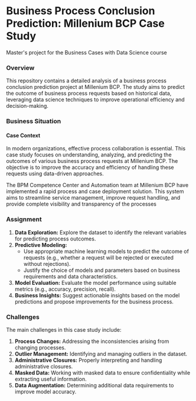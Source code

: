 # Business Process Conclusion Prediction: Millenium BCP Case Study
Master's project for the Business Cases with Data Science course

### Overview
This repository contains a detailed analysis of a business process conclusion prediction project at Millenium BCP. The study aims to predict the outcome of business process requests based on historical data, leveraging data science techniques to improve operational efficiency and decision-making.

### Business Situation
#### Case Context
In modern organizations, effective process collaboration is essential. This case study focuses on understanding, analyzing, and predicting the outcomes of various business process requests at Millenium BCP. The objective is to improve the accuracy and efficiency of handling these requests using data-driven approaches.

The BPM Competence Center and Automation team at Millenium BCP have implemented a rapid process and case deployment solution. This system aims to streamline service management, improve request handling, and provide complete visibility and transparency of the processes

### Assignment
1. **Data Exploration:** Explore the dataset to identify the relevant variables for predicting process outcomes.
2. **Predictive Modeling:**
   - Use appropriate machine learning models to predict the outcome of requests (e.g., whether a request will be rejected or executed without rejections).
   - Justify the choice of models and parameters based on business requirements and data characteristics.
3. **Model Evaluation:** Evaluate the model performance using suitable metrics (e.g., accuracy, precision, recall).
4. **Business Insights:** Suggest actionable insights based on the model predictions and propose improvements for the business process.

### Challenges
The main challenges in this case study include:

1. **Process Changes:** Addressing the inconsistencies arising from changing processes.
2. **Outlier Management:** Identifying and managing outliers in the dataset.
3. **Administrative Closures:** Properly interpreting and handling administrative closures.
4. **Masked Data:** Working with masked data to ensure confidentiality while extracting useful information.
5. **Data Augmentation:** Determining additional data requirements to improve model accuracy.

